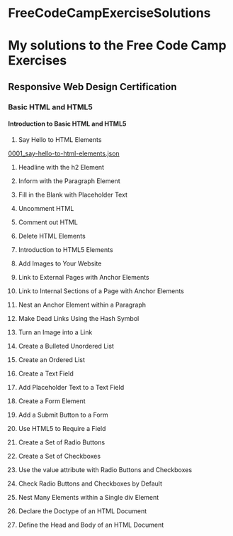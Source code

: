 # FreeCodeCampExerciseSolutions

# My solutions to the Free Code Camp Exercises

## Responsive Web Design Certification

### Basic HTML and HTML5

#### Introduction to Basic HTML and HTML5

1. Say Hello to HTML Elements

[0001_say-hello-to-html-elements.json](https://github.com/SoftwareDevPro/FreeCodeCampExerciseSolutions/blob/master/001_BasicHTMLandHTML5/0010_link-to-external-pages-with-anchor-elements.json)

1. Headline with the h2 Element

2. Inform with the Paragraph Element

3. Fill in the Blank with Placeholder Text

4. Uncomment HTML

5. Comment out HTML

6. Delete HTML Elements

7. Introduction to HTML5 Elements

8. Add Images to Your Website

9.  Link to External Pages with Anchor Elements

10. Link to Internal Sections of a Page with Anchor Elements

11. Nest an Anchor Element within a Paragraph

12. Make Dead Links Using the Hash Symbol

13. Turn an Image into a Link

14. Create a Bulleted Unordered List

15. Create an Ordered List

16. Create a Text Field

17. Add Placeholder Text to a Text Field

18. Create a Form Element

19. Add a Submit Button to a Form

20. Use HTML5 to Require a Field

21. Create a Set of Radio Buttons

22. Create a Set of Checkboxes

23. Use the value attribute with Radio Buttons and Checkboxes

24. Check Radio Buttons and Checkboxes by Default

25. Nest Many Elements within a Single div Element

26. Declare the Doctype of an HTML Document

27. Define the Head and Body of an HTML Document

